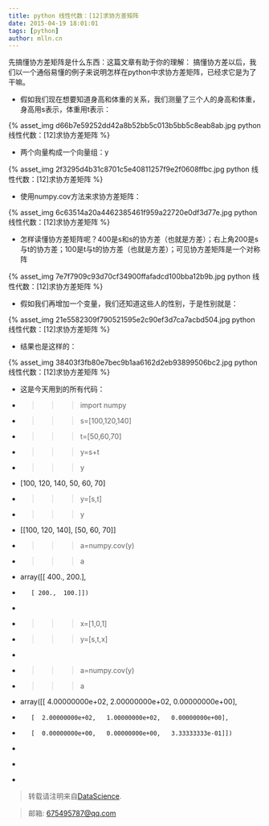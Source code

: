 ```yaml
---
title: python 线性代数：[12]求协方差矩阵
date: 2015-04-19 18:01:01
tags: [python]
author: mlln.cn
---
```

先搞懂协方差矩阵是什么东西：这篇文章有助于你的理解：
搞懂协方差以后，我们以一个通俗易懂的例子来说明怎样在python中求协方差矩阵，已经求它是为了干嘛。

- 假如我们现在想要知道身高和体重的关系，我们测量了三个人的身高和体重，身高用s表示，体重用t表示：

{% asset_img d66b7e59252dd42a8b52bb5c013b5bb5c8eab8ab.jpg python 线性代数：[12]求协方差矩阵 %}

- 两个向量构成一个向量组：y

{% asset_img 2f3295d4b31c8701c5e40811257f9e2f0608ffbc.jpg python 线性代数：[12]求协方差矩阵 %}

- 使用numpy.cov方法来求协方差矩阵：

{% asset_img 6c63514a20a4462385461f959a22720e0df3d77e.jpg python 线性代数：[12]求协方差矩阵 %}

- 怎样读懂协方差矩阵呢？400是s和s的协方差（也就是方差）；右上角200是s与t的协方差；100是t与t的协方差（也就是方差）；可见协方差矩阵是一个对称阵

{% asset_img 7e7f7909c93d70cf34900ffafadcd100bba12b9b.jpg python 线性代数：[12]求协方差矩阵 %}

- 假如我们再增加一个变量，我们还知道这些人的性别，于是性别就是：

{% asset_img 21e5582309f790521595e2c90ef3d7ca7acbd504.jpg python 线性代数：[12]求协方差矩阵 %}

- 结果也是这样的：

{% asset_img 38403f3fb80e7bec9b1aa6162d2eb93899506bc2.jpg python 线性代数：[12]求协方差矩阵 %}

- 这是今天用到的所有代码：

- >>> import numpy

- >>> s=[100,120,140]

- >>> t=[50,60,70]

- >>> y=s+t

- >>> y

- [100, 120, 140, 50, 60, 70]

- >>> y=[s,t]

- >>> y

- [[100, 120, 140], [50, 60, 70]]

- >>> a=numpy.cov(y)

- >>> a

- array([[ 400.,  200.],

-        [ 200.,  100.]])

- >>> 

- >>> x=[1,0,1]

- >>> y=[s,t,x]

- >>> 

- >>> a=numpy.cov(y)

- >>> a

- array([[  4.00000000e+02,   2.00000000e+02,   0.00000000e+00],

-        [  2.00000000e+02,   1.00000000e+02,   0.00000000e+00],

-        [  0.00000000e+00,   0.00000000e+00,   3.33333333e-01]])

- >>> 

- >>> 

- >>> 

> 转载请注明来自[DataScience](http://mlln.cn).

> 邮箱: 675495787@qq.com 
